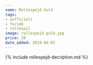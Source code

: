 ```yaml
---
name: Rollespejd Guld
tags:
- uofficielt
- forløb
- rollespil
image: rollespejd-guld.jpg
price: 20
date_added: 2019-04-02
---
```

{% include rollespejd-decription.md %}
